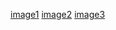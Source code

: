 [image1](https://www.tinkercad.com/things/2sYzoTlYzfy-led-blink/editel)
[image2](https://www.tinkercad.com/things/2iBfvznWkrM-powerful-snaget/editel?tenant=circuits)
[image3](https://www.tinkercad.com/things/h3qSzKBkVNr-ingenious-stantia-jaagub/editel?tenant=circuits)
